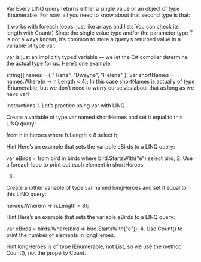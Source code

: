 Var
Every LINQ query returns either a single value or an object of type IEnumerable<T>. For now, all you need to know about that second type is that:

It works with foreach loops, just like arrays and lists
You can check its length with Count()
Since the single value type and/or the parameter type T is not always known, it’s common to store a query’s returned value in a variable of type var.

var is just an implicitly typed variable — we let the C# compiler determine the actual type for us. Here’s one example:

string[] names = { "Tiana", "Dwayne", "Helena" };
var shortNames = names.Where(n => n.Length < 4);
In this case shortNames is actually of type IEnumerable<string>, but we don’t need to worry ourselves about that as long as we have var!

Instructions
1.
Let’s practice using var with LINQ.

Create a variable of type var named shortHeroes and set it equal to this LINQ query:

from h in heroes
where h.Length < 8
select h;

Hint
Here’s an example that sets the variable eBirds to a LINQ query:

var eBirds = from bird in birds
  where bird.StartsWith("e")
  select bird;
2.
Use a foreach loop to print out each element in shortHeroes.

3.
Create another variable of type var named longHeroes and set it equal to this LINQ query:

heroes.Where(n => n.Length > 8);

Hint
Here’s an example that sets the variable eBirds to a LINQ query:

var eBirds = birds.Where(bird => bird.StartsWith("e"));
4.
Use Count() to print the number of elements in longHeroes.


Hint
longHeroes is of type IEnumerable<T>, not List<T>, so we use the method Count(), not the property Count.